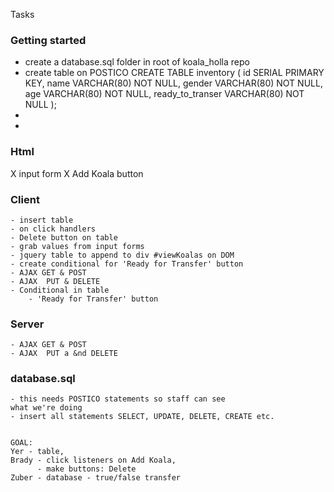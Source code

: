 Tasks

### Getting started
- create a database.sql folder in root of koala_holla repo
- create table on POSTICO 
        CREATE TABLE inventory (
	        id SERIAL PRIMARY KEY,
	        name VARCHAR(80) NOT NULL,
	        gender VARCHAR(80) NOT NULL, 
	        age VARCHAR(80) NOT NULL,
	        ready_to_transer VARCHAR(80) NOT NULL
    );
- 
- 


### Html 
X input form
X Add Koala button


### Client
    - insert table 
    - on click handlers
    - Delete button on table
    - grab values from input forms
    - jquery table to append to div #viewKoalas on DOM
    - create conditional for 'Ready for Transfer' button
    - AJAX GET & POST
    - AJAX  PUT & DELETE
    - Conditional in table
        - 'Ready for Transfer' button


### Server
    - AJAX GET & POST
    - AJAX  PUT a &nd DELETE

### database.sql
    - this needs POSTICO statements so staff can see 
    what we're doing
    - insert all statements SELECT, UPDATE, DELETE, CREATE etc.


    GOAL:
    Yer - table, 
    Brady - click listeners on Add Koala, 
          - make buttons: Delete
    Zuber - database - true/false transfer
